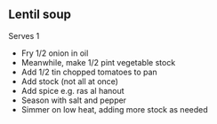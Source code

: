 ---
---

## Lentil soup

Serves 1

- Fry 1/2 onion in oil
- Meanwhile, make 1/2 pint vegetable stock
- Add 1/2 tin chopped tomatoes to pan
- Add stock (not all at once)
- Add spice e.g. ras al hanout
- Season with salt and pepper
- Simmer on low heat, adding more stock as needed


